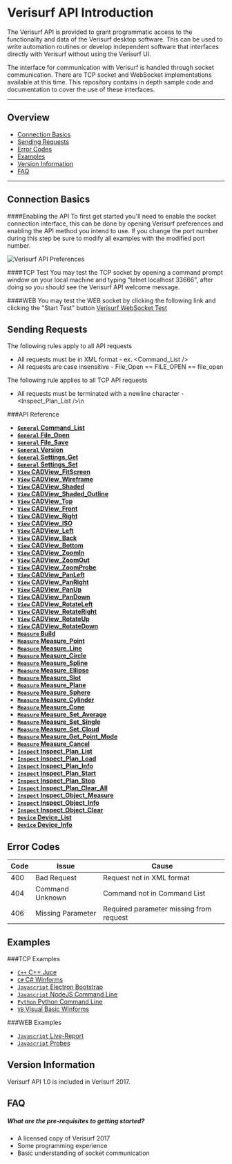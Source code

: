 # Verisurf API Introduction

The Verisurf API is provided to grant programmatic access to the functionality and data of the Verisurf desktop software.  This can be used to write automation routines or develop independent software that interfaces directly with Verisurf without using the Verisurf UI.

The interface for communication with Verisurf is handled through socket communication.  There are TCP socket and WebSocket implementations available at this time.  This repository contains in depth sample code and documentation to cover the use of these interfaces.

***

## Overview
* [Connection Basics](#connection)
* [Sending Requests](#requests)
* [Error Codes](#error)
* [Examples](#examples)
* [Version Information](#version)
* [FAQ](#faq)

***

## <a name="connection">Connection Basics</a>
####Enabling the API
To first get started you'll need to enable the socket connection interface, this can be done by opening Verisurf preferences and enabling the API method you intend to use.  If you change the port number during this step be sure to modify all examples with the modified port number.

![Verisurf API Preferences](https://github.com/verisurf/verisurf-api/blob/master/documentation/images/api-enabled.png)

####TCP Test
You may test the TCP socket by opening a command prompt window on your local machine and typing "telnet localhost 33666", after doing so you should see the Verisurf API welcome message.

####WEB
You may test the WEB socket by clicking the following link and clicking the "Start Test" button [Verisurf WebSocket Test](http://sdk.verisurf.com/connection-test)

## <a name="requests">Sending Requests</a>
The following rules apply to all API requests
* All requests must be in XML format - ex. &lt;Command_List /&gt;
* All requests are case insensitive - File_Open == FILE_OPEN == file_open

The following rule applies to all TCP API requests
* All requests must be terminated with a newline character - &lt;Inspect_Plan_List /&gt;\n

###API Reference
- **[<code>General</code> Command_List](https://github.com/verisurf/verisurf-api/blob/master/documentation/command_list.md)**
- **[<code>General</code> File_Open](https://github.com/verisurf/verisurf-api/blob/master/documentation/file_open.md)**
- **[<code>General</code> File_Save](https://github.com/verisurf/verisurf-api/blob/master/documentation/file_save.md)**
- **[<code>General</code> Version](https://github.com/verisurf/verisurf-api/blob/master/documentation/version.md)**
- **[<code>General</code> Settings_Get](https://github.com/verisurf/verisurf-api/blob/master/documentation/settings_get.md)**
- **[<code>General</code> Settings_Set](https://github.com/verisurf/verisurf-api/blob/master/documentation/settings_set.md)**
- **[<code>View</code> CADView_FitScreen](https://github.com/verisurf/verisurf-api/blob/master/documentation/cadview_fitscreen.md)**
- **[<code>View</code> CADView_Wireframe](https://github.com/verisurf/verisurf-api/blob/master/documentation/cadview_wireframe.md)**
- **[<code>View</code> CADView_Shaded](https://github.com/verisurf/verisurf-api/blob/master/documentation/cadview_shaded.md)**
- **[<code>View</code> CADView_Shaded_Outline](https://github.com/verisurf/verisurf-api/blob/master/documentation/cadview_shaded_outline.md)**
- **[<code>View</code> CADView_Top](https://github.com/verisurf/verisurf-api/blob/master/documentation/cadview_top.md)**
- **[<code>View</code> CADView_Front](https://github.com/verisurf/verisurf-api/blob/master/documentation/cadview_front.md)**
- **[<code>View</code> CADView_Right](https://github.com/verisurf/verisurf-api/blob/master/documentation/cadview_right.md)**
- **[<code>View</code> CADView_ISO](https://github.com/verisurf/verisurf-api/blob/master/documentation/cadview_iso.md)**
- **[<code>View</code> CADView_Left](https://github.com/verisurf/verisurf-api/blob/master/documentation/cadview_left.md)**
- **[<code>View</code> CADView_Back](https://github.com/verisurf/verisurf-api/blob/master/documentation/cadview_back.md)**
- **[<code>View</code> CADView_Bottom](https://github.com/verisurf/verisurf-api/blob/master/documentation/cadview_bottom.md)**
- **[<code>View</code> CADView_ZoomIn](https://github.com/verisurf/verisurf-api/blob/master/documentation/cadview_zoomin.md)**
- **[<code>View</code> CADView_ZoomOut](https://github.com/verisurf/verisurf-api/blob/master/documentation/cadview_zoomout.md)**
- **[<code>View</code> CADView_ZoomProbe](https://github.com/verisurf/verisurf-api/blob/master/documentation/cadview_zoomprobe.md)**
- **[<code>View</code> CADView_PanLeft](https://github.com/verisurf/verisurf-api/blob/master/documentation/cadview_panleft.md)**
- **[<code>View</code> CADView_PanRight](https://github.com/verisurf/verisurf-api/blob/master/documentation/cadview_panright.md)**
- **[<code>View</code> CADView_PanUp](https://github.com/verisurf/verisurf-api/blob/master/documentation/cadview_panup.md)**
- **[<code>View</code> CADView_PanDown](https://github.com/verisurf/verisurf-api/blob/master/documentation/cadview_pandown.md)**
- **[<code>View</code> CADView_RotateLeft](https://github.com/verisurf/verisurf-api/blob/master/documentation/cadview_rotateleft.md)**
- **[<code>View</code> CADView_RotateRight](https://github.com/verisurf/verisurf-api/blob/master/documentation/cadview_rotateright.md)**
- **[<code>View</code> CADView_RotateUp](https://github.com/verisurf/verisurf-api/blob/master/documentation/cadview_rotateup.md)**
- **[<code>View</code> CADView_RotateDown](https://github.com/verisurf/verisurf-api/blob/master/documentation/cadview_rotatedown.md)**
- **[<code>Measure</code> Build](https://github.com/verisurf/verisurf-api/blob/master/documentation/build.md)**
- **[<code>Measure</code> Measure_Point](https://github.com/verisurf/verisurf-api/blob/master/documentation/measure_point.md)**
- **[<code>Measure</code> Measure_Line](https://github.com/verisurf/verisurf-api/blob/master/documentation/measure_line.md)**
- **[<code>Measure</code> Measure_Circle](https://github.com/verisurf/verisurf-api/blob/master/documentation/measure_circle.md)**
- **[<code>Measure</code> Measure_Spline](https://github.com/verisurf/verisurf-api/blob/master/documentation/measure_spline.md)**
- **[<code>Measure</code> Measure_Ellipse](https://github.com/verisurf/verisurf-api/blob/master/documentation/measure_ellipse.md)**
- **[<code>Measure</code> Measure_Slot](https://github.com/verisurf/verisurf-api/blob/master/documentation/measure_slot.md)**
- **[<code>Measure</code> Measure_Plane](https://github.com/verisurf/verisurf-api/blob/master/documentation/measure_plane.md)**
- **[<code>Measure</code> Measure_Sphere](https://github.com/verisurf/verisurf-api/blob/master/documentation/measure_sphere.md)**
- **[<code>Measure</code> Measure_Cylinder](https://github.com/verisurf/verisurf-api/blob/master/documentation/measure_cylinder.md)**
- **[<code>Measure</code> Measure_Cone](https://github.com/verisurf/verisurf-api/blob/master/documentation/measure_cone.md)**
- **[<code>Measure</code> Measure_Set_Average](https://github.com/verisurf/verisurf-api/blob/master/documentation/measure_set_average.md)**
- **[<code>Measure</code> Measure_Set_Single](https://github.com/verisurf/verisurf-api/blob/master/documentation/measure_set_single.md)**
- **[<code>Measure</code> Measure_Set_Cloud](https://github.com/verisurf/verisurf-api/blob/master/documentation/measure_set_cloud.md)**
- **[<code>Measure</code> Measure_Get_Point_Mode](https://github.com/verisurf/verisurf-api/blob/master/documentation/measure_get_point_mode.md)**
- **[<code>Measure</code> Measure_Cancel](https://github.com/verisurf/verisurf-api/blob/master/documentation/measure_cancel.md)**
- **[<code>Inspect</code> Inspect_Plan_List](https://github.com/verisurf/verisurf-api/blob/master/documentation/inspect_plan_list.md)**
- **[<code>Inspect</code> Inspect_Plan_Load](https://github.com/verisurf/verisurf-api/blob/master/documentation/inspect_plan_load.md)**
- **[<code>Inspect</code> Inspect_Plan_Info](https://github.com/verisurf/verisurf-api/blob/master/documentation/inspect_plan_info.md)**
- **[<code>Inspect</code> Inspect_Plan_Start](https://github.com/verisurf/verisurf-api/blob/master/documentation/inspect_plan_start.md)**
- **[<code>Inspect</code> Inspect_Plan_Stop](https://github.com/verisurf/verisurf-api/blob/master/documentation/inspect_plan_stop.md)**
- **[<code>Inspect</code> Inspect_Plan_Clear_All](https://github.com/verisurf/verisurf-api/blob/master/documentation/inspect_plan_clear_all.md)**
- **[<code>Inspect</code> Inspect_Object_Measure](https://github.com/verisurf/verisurf-api/blob/master/documentation/inspect_object_measure.md)**
- **[<code>Inspect</code> Inspect_Object_Info](https://github.com/verisurf/verisurf-api/blob/master/documentation/inspect_object_info.md)**
- **[<code>Inspect</code> Inspect_Object_Clear](https://github.com/verisurf/verisurf-api/blob/master/documentation/inspect_object_clear.md)**
- **[<code>Device</code> Device_List](https://github.com/verisurf/verisurf-api/blob/master/documentation/device_list.md)**
- **[<code>Device</code> Device_Info](https://github.com/verisurf/verisurf-api/blob/master/documentation/device_info.md)**

## <a name="error">Error Codes</a>
| Code | Issue | Cause |
|------|-------|------------|
| 400 | Bad Request | Request not in XML format |
| 404 | Command Unknown | Command not in Command List |
| 406 | Missing Parameter | Required parameter missing from request |

## <a name="examples">Examples</a>
###TCP Examples
* [<code>C++</code> C++ Juce](https://github.com/verisurf/verisurf-api/tree/master/tcp-examples/C++)
* [<code>C#</code> C# Winforms](https://github.com/verisurf/verisurf-api/tree/master/tcp-examples/CSharp)
* [<code>Javascript</code> Electron Bootstrap](https://github.com/verisurf/verisurf-api/tree/master/tcp-examples/Electron)
* [<code>Javascript</code> NodeJS Command Line](https://github.com/verisurf/verisurf-api/tree/master/tcp-examples/NodeJS)
* [<code>Python</code> Python Command Line](https://github.com/verisurf/verisurf-api/tree/master/tcp-examples/Python)
* [<code>VB</code> Visual Basic Winforms](https://github.com/verisurf/verisurf-api/tree/master/tcp-examples/VisualBasic)

###WEB Examples
* [<code>Javascript</code> Live-Report](https://github.com/verisurf/verisurf-api/tree/master/web-examples/Live-Report)
* [<code>Javascript</code> Probes](https://github.com/verisurf/verisurf-api/tree/master/web-examples/Probes)

## <a name="version">Version Information</a>
Verisurf API 1.0 is included in Verisurf 2017.

## <a name="faq">FAQ</a>
##### What are the pre-requisites to getting started?
* A licensed copy of Verisurf 2017
* Some programming experience
* Basic understanding of socket communication

